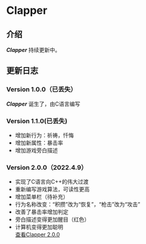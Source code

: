 # Clapper

## 介绍
***Clapper*** 持续更新中。

## 更新日志
### Version 1.0.0（已丢失）
***Clapper*** 诞生了，由C语言编写    

### Version 1.1.0(已丢失)
* 增加新行为：祈祷，忏悔    
* 增加新属性：暴击率    
* 增加游戏旁白描述    

### Version 2.0.0（2022.4.9）
* 实现了C语言向C++的伟大过渡    
* 重新编写游戏算法，可读性更高    
* 增加菜单栏（待补充）    
* 行为名称改变：“积攒”改为“恢复”，“枪击”改为“攻击”    
* 改善了暴击率增加判定    
* 旁白描述变得更加醒目（红色）    
* 计算机变得更加聪明    
[查看Clapper 2.0.0](https://gitee.com/holycandle/clapper/tree/master/Clapper%202.0.0)    

